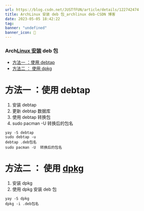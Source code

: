 ```yaml
---
url: https://blog.csdn.net/JUSTfFUN/article/details/122742474
title: ArchLinux 安装 deb 包_archlinux deb-CSDN 博客
date: 2023-05-05 18:42:22
tag: 
banner: "undefined"
banner_icon: 🔖
---
```

### Arch[Linux 安装](https://so.csdn.net/so/search?q=Linux%E5%AE%89%E8%A3%85&spm=1001.2101.3001.7020) deb 包

*   [方法一 ：使用 debtap](#_debtap_2)
*   [方法二 ： 使用 dpkg](#__dpkg_16)

# 方法一 ：使用 debtap

1.  安装 debtap
2.  更新 debtap 数据库
3.  使用 debtap 转换包
4.  sudo pacman -U 转换后的包名

```
yay -S debtap
sudo debtap -u
debtap .deb包名
sudo pacman -U 	转换后的包名

```

# 方法二 ： 使用 [dpkg](https://so.csdn.net/so/search?q=dpkg&spm=1001.2101.3001.7020)

1.  安装 dpkg
2.  使用 dpkg 安装 deb 包

```
yay -S dpkg
dpkg -i .deb包名

```